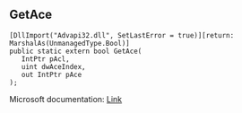 ## GetAce

```
[DllImport("Advapi32.dll", SetLastError = true)][return: MarshalAs(UnmanagedType.Bool)]
public static extern bool GetAce(
   IntPtr pAcl,
   uint dwAceIndex,
   out IntPtr pAce
);
```

Microsoft documentation: [Link](https://docs.microsoft.com/en-us/windows/win32/api/securitybaseapi/nf-securitybaseapi-getace)
